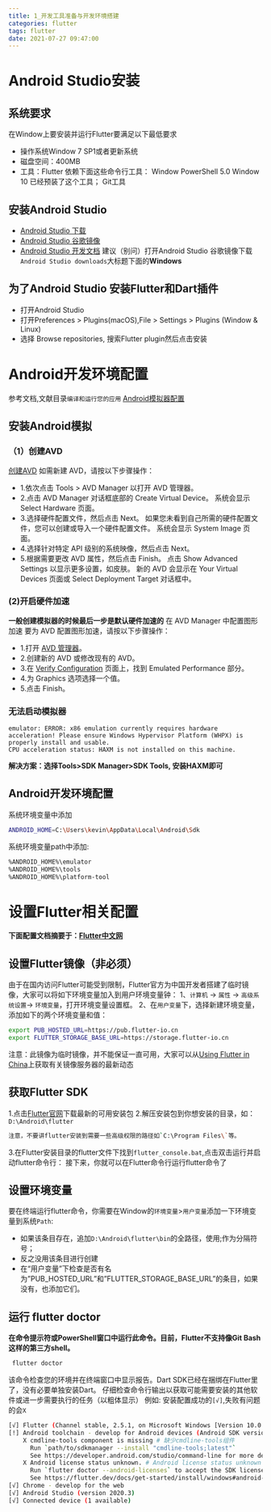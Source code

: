 ```yaml
---
title: 1_开发工具准备与开发环境搭建
categories: flutter
tags: flutter
date: 2021-07-27 09:47:00
---
```


# Android Studio安装

## 系统要求
在Window上要安装并运行Flutter要满足以下最低要求
* 操作系统Window 7 SP1或者更新系统
* 磁盘空间：400MB
* 工具：Flutter 依赖下面这些命令行工具：
    Window PowerShell 5.0 Window 10 已经预装了这个工具；
    Git工具 

## 安装Android Studio
* [Android Studio 下载](https://developer.android.com/studio)
* [Android Studio 谷歌镜像](https://developer.android.google.cn/studio)
* [Android Studio 开发文档](https://developer.android.google.cn/studio/intro)
建议（别问）打开Android Studio 谷歌镜像下载`Android Studio downloads`大标题下面的**Windows**

## 为了Android Studio 安装Flutter和Dart插件
* 打开Android Studio
* 打开Preferences > Plugins(macOS),File > Settings > Plugins (Window & Linux)
* 选择 Browse repositories, 搜索Flutter plugin然后点击安装

# Android开发环境配置
参考文档,文献目录`编译和运行您的应用`
[Android模拟器配置](https://developer.android.google.cn/studio/run)

## 安装Android模拟
### （1）创建AVD
[创建AVD](https://developer.android.google.cn/studio/run/managing-avds#createavd)
如需新建 AVD，请按以下步骤操作：
* 1.依次点击 Tools > AVD Manager 以打开 AVD 管理器。
* 2.点击 AVD Manager 对话框底部的 Create Virtual Device。
    系统会显示 Select Hardware 页面。
* 3.选择硬件配置文件，然后点击 Next。
    如果您未看到自己所需的硬件配置文件，您可以创建或导入一个硬件配置文件。
    系统会显示 System Image 页面。
* 4.选择针对特定 API 级别的系统映像，然后点击 Next。
* 5.根据需要更改 AVD 属性，然后点击 Finish。
    点击 Show Advanced Settings 以显示更多设置，如皮肤。
    新的 AVD 会显示在 Your Virtual Devices 页面或 Select Deployment Target 对话框中。

### (2)开启硬件加速
**一般创建模拟器的时候最后一步是默认硬件加速的**
在 AVD Manager 中配置图形加速
要为 AVD 配置图形加速，请按以下步骤操作：
* 1.打开 [AVD 管理器](https://developer.android.google.cn/studio/run/managing-avds#viewing)。
* 2.创建新的 AVD 或修改现有的 AVD。
* 3.在 [Verify Configuration](https://developer.android.google.cn/studio/run/managing-avds#verifyconfigpage) 页面上，找到 Emulated Performance 部分。
* 4.为 Graphics 选项选择一个值。
* 5.点击 Finish。

### 无法启动模拟器
```base
emulator: ERROR: x86 emulation currently requires hardware acceleration! Please ensure Windows Hypervisor Platform (WHPX) is properly install and usable.
CPU acceleration status: HAXM is not installed on this machine.
```
**解决方案：选择Tools>SDK Manager>SDK Tools, 安装HAXM即可**

## Android开发环境配置

系统环境变量中添加

```bash
ANDROID_HOME=C:\Users\kevin\AppData\Local\Android\Sdk
```

系统环境变量path中添加:
```bash
%ANDROID_HOME%\emulator
%ANDROID_HOME%\tools
%ANDROID_HOME%\platform-tool
```


# 设置Flutter相关配置

**下面配置文档摘要于：[Flutter中文网](https://flutterchina.club/setup-windows/)**
## 设置Flutter镜像（非必须）
由于在国内访问Flutter可能受到限制，Flutter官方为中国开发者搭建了临时镜像，大家可以将如下环境变量加入到用户环境变量钟：
1、`计算机` -> `属性` -> `高级系统设置`-> `环境变量`，打开环境变量设置框。
2、在`用户变量`下，选择新建环境变量，添加如下的两个环境变量和值：
```bash
export PUB_HOSTED_URL=https://pub.flutter-io.cn
export FLUTTER_STORAGE_BASE_URL=https://storage.flutter-io.cn
```
注意：此镜像为临时镜像，并不能保证一直可用，大家可以从[Using Flutter in China](https://flutter.dev/community/china)上获取有关镜像服务器的最新动态


## 获取Flutter SDK
1.点击[Flutter官网](https://flutter.dev/docs/development/tools/sdk/releases#windows)下载最新的可用安装包
2.解压安装包到你想安装的目录，如：`D:\Android\flutter`
```bash
注意，不要讲flutter安装到需要一些高级权限的路径如`C:\Program Files\`等。
```
3.在Flutter安装目录的flutter文件下找到`flutter_console.bat`,点击双击运行并启动flutter命令行：
接下来，你就可以在Flutter命令行运行flutter命令了

## 设置环境变量
要在终端运行flutter命令，你需要在Window的`环境变量`>`用户变量`添加一下环境变量到系统`Path`:
* 如果该条目存在，追加`D:\Android\flutter\bin`的全路径，使用;作为分隔符号；
* 反之没用该条目进行创建
* 在“用户变量”下检查是否有名为”PUB_HOSTED_URL”和”FLUTTER_STORAGE_BASE_URL”的条目，如果没有，也添加它们。

## 运行 flutter doctor
**在命令提示符或PowerShell窗口中运行此命令。目前，Flutter不支持像Git Bash这样的第三方shell。**
```bash
 flutter doctor
```
该命令检查您的环境并在终端窗口中显示报告。Dart SDK已经在捆绑在Flutter里了，没有必要单独安装Dart。 仔细检查命令行输出以获取可能需要安装的其他软件或进一步需要执行的任务（以粗体显示）
例如: 安装配置成功的`[√]`,失败有问题的会`X`
```bash
[√] Flutter (Channel stable, 2.5.1, on Microsoft Windows [Version 10.0.19041.1237], locale zh-CN)
[!] Android toolchain - develop for Android devices (Android SDK version 31.0.0)
    X cmdline-tools component is missing # 缺少cmdline-tools组件
      Run `path/to/sdkmanager --install "cmdline-tools;latest"`
      See https://developer.android.com/studio/command-line for more details.
    X Android license status unknown. # Android license status unknown
      Run `flutter doctor --android-licenses` to accept the SDK licenses.
      See https://flutter.dev/docs/get-started/install/windows#android-setup for more details.
[√] Chrome - develop for the web
[√] Android Studio (version 2020.3)
[√] Connected device (1 available)
```